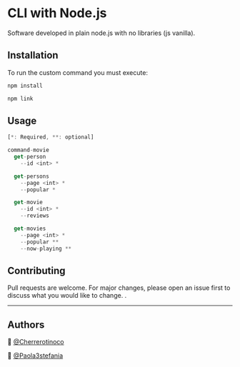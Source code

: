 # CLI with Node.js

Software developed in plain node.js with no libraries (js vanilla).

## Installation

To run the custom command you must execute:

```bash
npm install
```

```bash
npm link
```

## Usage

```javascript
[*: Required, **: optional]

command-movie
  get-person
    --id <int> *

  get-persons
    --page <int> *
    --popular *

  get-movie
    --id <int> *
    --reviews

  get-movies
    --page <int> *
    --popular **
    --now-playing **
```

## Contributing
Pull requests are welcome. For major changes, please open an issue first to discuss what you would like to change.
.

-----

## Authors

👤 [@Cherrerotinoco](https://github.com/Cherrerotinoco)

👤 [@Paola3stefania](https://github.com/Paola3stefania)
